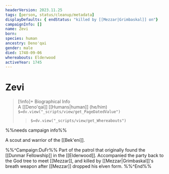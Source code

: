 ```yaml
---
headerVersion: 2023.11.25
tags: [person, status/cleanup/metadata]
displayDefaults: { endStatus: "killed by [[Mezzar|Grimbaskal]] on"}
campaignInfo: []
name: Zevi
born:
species: human
ancestry: Deno'qai
gender: male
died: 1748-09-06
whereabouts: Elderwood
activeYear: 1745
---
```

# Zevi
>[!info]+ Biographical Info  
> A [[Deno'qai]] [[Humans|human]] (he/him)  
> `$=dv.view("_scripts/view/get_PageDatedValue")`  
>> `$=dv.view("_scripts/view/get_Whereabouts")`

%%needs campaign info%%

A scout and warrior of the [[Bek'eni]]. 

%%^Campaign:DuFr%%
Part of the patrol that originally found the [[Dunmar Fellowship]] in the [[Elderwood]].  Accompanied the party back to the God tree to meet [[Mezzar]], and killed by [[Mezzar|Grimbaskal]]'s breath weapon after [[Mezzar]] dropped his elven form. 
%%^End%%